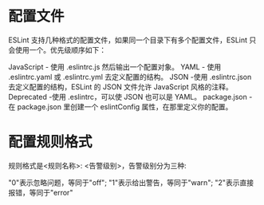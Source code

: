 # 配置文件
ESLint 支持几种格式的配置文件，如果同一个目录下有多个配置文件，ESLint 只会使用一个。优先级顺序如下：

JavaScript - 使用 .eslintrc.js 然后输出一个配置对象。
YAML - 使用 .eslintrc.yaml 或 .eslintrc.yml 去定义配置的结构。
JSON -使用 .eslintrc.json 去定义配置的结构，ESLint 的 JSON 文件允许 JavaScript 风格的注释。
Deprecated -使用 .eslintrc，可以使 JSON 也可以是 YAML。
package.json - 在 package.json 里创建一个 eslintConfig 属性，在那里定义你的配置。

# 配置规则格式
规则格式是<规则名称>: <告警级别>，告警级别分为三种:

"0"表示忽略问题，等同于"off";
"1"表示给出警告，等同于"warn";
"2"表示直接报错，等同于"error"